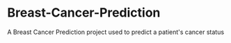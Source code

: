 # Breast-Cancer-Prediction
A Breast Cancer Prediction project used to predict a patient's cancer status

